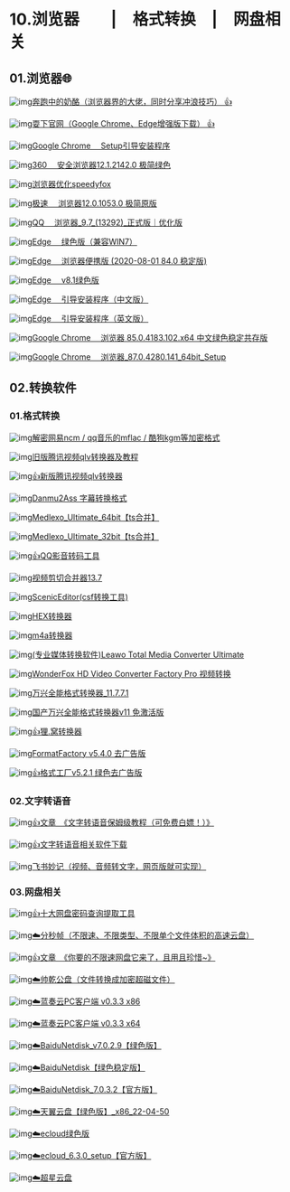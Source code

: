 # 10.浏览器　　|　格式转换　|　网盘相关

## 01.浏览器🌐

![img](http://zy.ysepan.com/f_zy/tp/wjlx/url.gif)[奔跑中的奶酪（浏览器界的大佬，同时分享冲浪技巧） 👍](https://www.runningcheese.com/)

![img](http://zy.ysepan.com/f_zy/tp/wjlx/url.gif)[耍下官网（Google Chrome、Edge增强版下载） 👍](https://shuax.com/)

![img](http://zy.ysepan.com/f_zy/tp/wjlx/url.gif)[Google Chrome 　Setup引导安装程序](https://cloud.189.cn/t/RNZ73yYNZJri)

![img](http://zy.ysepan.com/f_zy/tp/wjlx/url.gif)[360 　安全浏览器12.1.2142.0 极简绿色](https://cloud.189.cn/t/jYVFJbf6JFRr)

![img](http://zy.ysepan.com/f_zy/tp/wjlx/url.gif)[浏览器优化speedyfox](https://moecloud.cn/s/mMwrIP)

![img](http://zy.ysepan.com/f_zy/tp/wjlx/url.gif)[极速 　浏览器12.0.1053.0 极简原版](https://moecloud.cn/s/N1kDFe)

![img](http://zy.ysepan.com/f_zy/tp/wjlx/url.gif)[QQ 　浏览器_9.7_(13292)_正式版｜优化版](https://cloud.189.cn/t/NVN3AjE7RJri)

![img](http://zy.ysepan.com/f_zy/tp/wjlx/url.gif)[Edge 　绿色版（兼容WIN7）](https://cloud.189.cn/t/3AvIJr73Qjii)

![img](http://zy.ysepan.com/f_zy/tp/wjlx/url.gif)[Edge 　浏览器便携版 (2020-08-01 84.0 稳定版)](https://moecloud.cn/s/01gjhe)

![img](http://zy.ysepan.com/f_zy/tp/wjlx/url.gif)[Edge 　v8.1绿色版](https://moecloud.cn/s/God6Hb)

![img](http://zy.ysepan.com/f_zy/tp/wjlx/url.gif)[Edge 　引导安装程序（中文版）](https://gmengshuai.lanzoui.com/iSvAdsy3z4j)

![img](http://zy.ysepan.com/f_zy/tp/wjlx/url.gif)[Edge 　引导安装程序（英文版）](https://gmengshuai.lanzoui.com/irqbbsy3z2h)

![img](http://zy.ysepan.com/f_zy/tp/wjlx/url.gif)[Google Chrome 　浏览器 85.0.4183.102.x64 中文绿色稳定共存版](https://thoughts.teambition.com/share/607d821c593d870046e13e51#title=Google_Chrome_%E6%B5%8F%E8%A7%88%E5%99%A8_85.0.4183.102.x64_%E4%B8%AD%E6%96%87%E7%BB%BF%E8%89%B2%E4%BE%BF%E6%90%BA%E7%A8%B3%E5%AE%9A%E5%85%B1%E5%AD%98%E7%89%88)

![img](http://zy.ysepan.com/f_zy/tp/wjlx/url.gif)[Google Chrome 　浏览器_87.0.4280.141_64bit_Setup](https://thoughts.teambition.com/share/607d8299593d870046e13e52#title=Chrome_87.0.4280.141_64bit_Setup)

## 02.转换软件

### 01.格式转换

![img](http://zy.ysepan.com/f_zy/tp/wjlx/url.gif)[解密网易ncm / qq音乐的mflac / 酷狗kgm等加密格式](https://mytools.chiser.cc/music/)

![img](http://zy.ysepan.com/f_zy/tp/wjlx/url.gif)[旧版腾讯视频qlv转换器及教程](https://cloud.189.cn/t/baiQ7fYV7ZNf)

![img](http://zy.ysepan.com/f_zy/tp/wjlx/url.gif)[👍新版腾讯视频qlv转换器](https://cloud.189.cn/t/7JBNjuRniA7r)

![img](http://zy.ysepan.com/f_zy/tp/wjlx/url.gif)[Danmu2Ass 字幕转换格式](https://cloud.189.cn/t/YFfIN32E7ry2)

![img](http://zy.ysepan.com/f_zy/tp/wjlx/url.gif)[Medlexo_Ultimate_64bit【ts合并】](https://cloud.189.cn/t/euIVvyaYBb2m)

![img](http://zy.ysepan.com/f_zy/tp/wjlx/url.gif)[Medlexo_Ultimate_32bit【ts合并】](https://cloud.189.cn/t/vQFBV3BFr6b2)

![img](http://zy.ysepan.com/f_zy/tp/wjlx/url.gif)[👍QQ影音转码工具](https://cloud.189.cn/t/M3yUFjv2QJzm)

![img](http://zy.ysepan.com/f_zy/tp/wjlx/url.gif)[视频剪切合并器13.7](https://cloud.189.cn/t/jea2iiJzIFrq)

![img](http://zy.ysepan.com/f_zy/tp/wjlx/url.gif)[ScenicEditor(csf转换工具)](https://cloud.189.cn/t/QfARNnFviQFf)

![img](http://zy.ysepan.com/f_zy/tp/wjlx/url.gif)[HEX转换器](https://cloud.189.cn/t/mQVZZbmaiERz)

![img](http://zy.ysepan.com/f_zy/tp/wjlx/url.gif)[m4a转换器](https://cloud.189.cn/t/feuEBj6ZbAbe)

![img](http://zy.ysepan.com/f_zy/tp/wjlx/url.gif)[(专业媒体转换软件)Leawo Total Media Converter Ultimate](https://cloud.189.cn/t/UZF3mi3qY363)

![img](http://zy.ysepan.com/f_zy/tp/wjlx/url.gif)[WonderFox HD Video Converter Factory Pro 视频转换](https://cloud.189.cn/t/3Yr2Qbza2Yfy)

![img](http://zy.ysepan.com/f_zy/tp/wjlx/url.gif)[万兴全能格式转换器_11.7.7.1](https://cloud.189.cn/t/NZ3Uf2iuqmQf)

![img](http://zy.ysepan.com/f_zy/tp/wjlx/url.gif)[国产万兴全能格式转换器v11 免激活版](https://cloud.189.cn/t/mAfUjiuqYFfu)

![img](http://zy.ysepan.com/f_zy/tp/wjlx/url.gif)[👍狸.窝转换器](https://cloud.189.cn/t/ryUzAr3YnAVb)

![img](http://zy.ysepan.com/f_zy/tp/wjlx/url.gif)[FormatFactory v5.4.0 去广告版](https://cloud.189.cn/t/MVR7jmzyiMbe)

![img](http://zy.ysepan.com/f_zy/tp/wjlx/url.gif)[👍格式工厂v5.2.1 绿色去广告版](https://cloud.189.cn/t/aA7FVzeuMjEf)

### 02.文字转语音

![img](http://zy.ysepan.com/f_zy/tp/wjlx/url.gif)[👍文章　《文字转语音保姆级教程（可免费白嫖！）》](https://mp.weixin.qq.com/s/wv7CiYgY-KHtIB7ACorgEg)

![img](http://zy.ysepan.com/f_zy/tp/wjlx/url.gif)[👍文字转语音相关软件下载](https://thoughts.teambition.com/share/6098a059a598da0046c83fa2)

![img](http://zy.ysepan.com/f_zy/tp/wjlx/url.gif)[飞书妙记（视频、音频转文字，网页版就可实现）](https://www.feishu.cn/product/minutes)

### 03.网盘相关

![img](http://zy.ysepan.com/f_zy/tp/wjlx/url.gif)[👍十大网盘密码查询提取工具](https://wwi.lanzoui.com/iRUAovbuzgd)

![img](http://zy.ysepan.com/f_zy/tp/wjlx/url.gif)[☁️分秒帧（不限速、不限类型、不限单个文件体积的高速云盘）](https://mediatrack.cn/)

![img](http://zy.ysepan.com/f_zy/tp/wjlx/url.gif)[👍文章　《你要的不限速网盘它来了，且用且珍惜~》](https://mp.weixin.qq.com/s?__biz=MzAxNDk3MTA4NA==&mid=2247488210&idx=1&sn=b92609385e86a0d004564716d743de4a&chksm=9b8a6b71acfde2673a171d7f21cfc2c4d3485383013239cc1c1619d5aa1cccf834e8)

![img](http://zy.ysepan.com/f_zy/tp/wjlx/url.gif)[☁️帅乾公盘（文件转换成加密超磁文件）](https://gmengshuai.lanzous.com/i6PoOldz78j)

![img](http://zy.ysepan.com/f_zy/tp/wjlx/url.gif)[☁️蓝奏云PC客户端 v0.3.3 x86](https://cloud.189.cn/t/feYZNnAryqia)

![img](http://zy.ysepan.com/f_zy/tp/wjlx/url.gif)[☁️蓝奏云PC客户端 v0.3.3 x64](https://cloud.189.cn/t/je6jYvvE3iie)

![img](http://zy.ysepan.com/f_zy/tp/wjlx/url.gif)[☁️BaiduNetdisk_v7.0.2.9【绿色版】](https://cloud.189.cn/t/fU7ZF3FRBR7z)

![img](http://zy.ysepan.com/f_zy/tp/wjlx/url.gif)[☁️BaiduNetdisk【绿色稳定版】](https://cloud.189.cn/t/VBZV73myaEN3)

![img](http://zy.ysepan.com/f_zy/tp/wjlx/url.gif)[☁️BaiduNetdisk_7.0.3.2【官方版】](https://cloud.189.cn/t/6zieYjRRfaam)

![img](http://zy.ysepan.com/f_zy/tp/wjlx/url.gif)[☁️天翼云盘【绿色版】_x86_22-04-50](https://cloud.189.cn/t/imMry2nUN3yy)

![img](http://zy.ysepan.com/f_zy/tp/wjlx/url.gif)[☁️ecloud绿色版](https://cloud.189.cn/t/FzeuMfE3IVN3)

![img](http://zy.ysepan.com/f_zy/tp/wjlx/url.gif)[☁️ecloud_6.3.0_setup【官方版】](https://cloud.189.cn/t/rENjiiaua2ya)

![img](http://zy.ysepan.com/f_zy/tp/wjlx/url.gif)[☁️超星云盘](https://gmengshuai.lanzous.com/i3Jmuldz77i)

